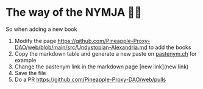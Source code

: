# The way of the NYMJA 🥷🏼

So when adding a new book
1. Modify the page https://github.com/Pineapple-Proxy-DAO/web/blob/main/src/Undystopian-Alexandria.md to add the books
1. Copy the markdown table and generate a new paste on [pastenym.ch](pastenym.ch) for example
1. Change the pastenym link in the markdown page [new link](new link)
1. Save the file
1. Do a PR https://github.com/Pineapple-Proxy-DAO/web/pulls
